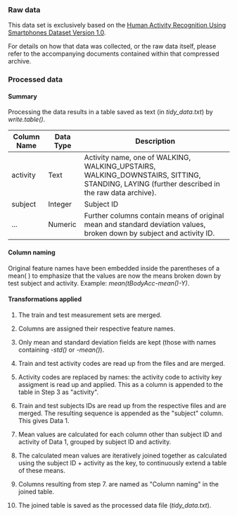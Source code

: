 ### Raw data

This data set is exclusively based on the [Human Activity Recognition Using Smartphones Dataset
Version 1.0](https://d396qusza40orc.cloudfront.net/getdata%2Fprojectfiles%2FUCI%20HAR%20Dataset.zip).

For details on how that data was collected, or the raw data itself, please refer to the accompanying documents contained within that compressed archive.

### Processed data

#### Summary

Processing the data results in a table saved as text (in _tidy_data.txt_) by _write.table()_.

Column Name|Data Type|Description
-----------|---------|-----------
activity|Text|Activity name,  one of WALKING, WALKING_UPSTAIRS, WALKING_DOWNSTAIRS, SITTING, STANDING, LAYING (further described in the raw data archive).
subject |Integer|Subject ID
...     |Numeric|Further columns contain means of original mean and standard deviation values, broken down by subject and activity ID.

#### Column naming

Original feature names have been embedded inside the parentheses of a mean( ) to emphasize that the values are now the means broken down by test subject and activity. Example: _mean(tBodyAcc-mean()-Y)_.

#### Transformations applied

1. The train and test measurement sets are merged.

2. Columns are assigned their respective feature names.

3. Only mean and standard deviation fields are kept (those with names containing _-std()_ or _-mean()_).

4. Train and test activity codes are read up from the files and are merged.

5. Activity codes are replaced by names: the activity code to activity key assigment is read up and applied. This as a column is appended to the table in Step 3 as "activity".

6. Train and test subjects IDs are read up from the respective files and are merged. The resulting sequence is appended as the "subject" column. This gives Data 1.

7. Mean values are calculated for each column other than subject ID and activity of Data 1, grouped by subject ID and activity.

8. The calculated mean values are iteratively joined together as calculated using the subject ID + activity as the key, to continuously extend a table of these means.

9. Columns resulting from step 7. are named as "Column naming" in the joined table.

10. The joined table is saved as the processed data file (_tidy_data.txt_).
